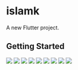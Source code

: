 # islamk

A new Flutter project.

## Getting Started
<img src="https://i.ibb.co/Ss4FVrW/image11.jpg">
<img src="https://i.ibb.co/hmZVHkc/image22.jpg">
<img src="https://i.ibb.co/L6jQyxh/image33.jpg">
<img src="https://i.ibb.co/TMGTn6Q/image44.jpg">
<img src="https://i.ibb.co/0tHYBwL/image5.jpg">
<img src="https://i.ibb.co/TtBZSrH/image1.jpg">
<img src="https://i.ibb.co/gSnb5Sc/image2.jpg">
<img src="https://i.ibb.co/xD6rZHy/image3.jpg">
<img src="https://i.ibb.co/BTsjzTP/image4.jpg">
